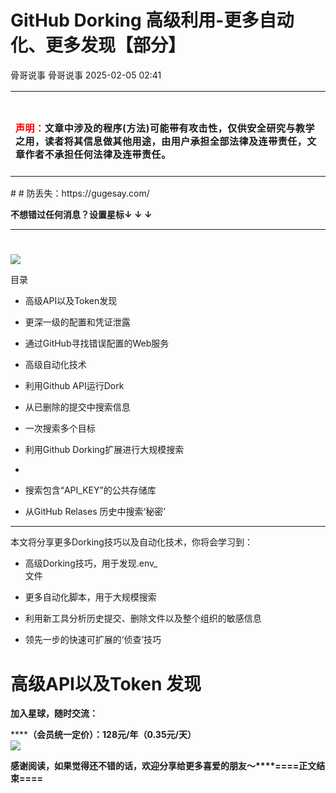 #  GitHub Dorking 高级利用-更多自动化、更多发现【部分】   
骨哥说事  骨哥说事   2025-02-05 02:41  
  
<table><tbody><tr><td data-colwidth="557" width="557" valign="top" style="word-break: break-all;"><h1 data-selectable-paragraph="" style="white-space: normal;outline: 0px;max-width: 100%;font-family: -apple-system, system-ui, &#34;Helvetica Neue&#34;, &#34;PingFang SC&#34;, &#34;Hiragino Sans GB&#34;, &#34;Microsoft YaHei UI&#34;, &#34;Microsoft YaHei&#34;, Arial, sans-serif;letter-spacing: 0.544px;background-color: rgb(255, 255, 255);box-sizing: border-box !important;overflow-wrap: break-word !important;"><strong style="outline: 0px;max-width: 100%;box-sizing: border-box !important;overflow-wrap: break-word !important;"><span style="outline: 0px;max-width: 100%;font-size: 18px;box-sizing: border-box !important;overflow-wrap: break-word !important;"><span style="color: rgb(255, 0, 0);"><strong><span style="font-size: 15px;"><span leaf="">声明：</span></span></strong></span><span style="font-size: 15px;"></span></span></strong><span style="outline: 0px;max-width: 100%;font-size: 18px;box-sizing: border-box !important;overflow-wrap: break-word !important;"><span style="font-size: 15px;"><span leaf="">文章中涉及的程序(方法)可能带有攻击性，仅供安全研究与教学之用，读者将其信息做其他用途，由用户承担全部法律及连带责任，文章作者不承担任何法律及连带责任。</span></span></span></h1></td></tr></tbody></table>#   
# 防丢失：https://gugesay.com/  
  
******不想错过任何消息？设置星标****↓ ↓ ↓**  
****  
#   
  
  
![](https://mmbiz.qpic.cn/sz_mmbiz_png/hZj512NN8jlbXyV4tJfwXpicwdZ2gTB6XtwoqRvbaCy3UgU1Upgn094oibelRBGyMs5GgicFKNkW1f62QPCwGwKxA/640?wx_fmt=png&from=appmsg "")  
  
目录  
  
- 高级API以及Token发现  
  
- 更深一级的配置和凭证泄露  
  
- 通过GitHub寻找错误配置的Web服务  
  
- 高级自动化技术  
  
- 利用Github API运行Dork  
  
- 从已删除的提交中搜索信息  
  
- 一次搜索多个目标  
  
- 利用Github Dorking扩展进行大规模搜索  
  
-           
  
- 搜索包含“API_KEY”的公共存储库  
  
- 从GitHub Relases 历史中搜索‘秘密’  
  
****  
本文将分享更多Dorking技巧以及自动化技术，你将会学习到：  
- 高级Dorking技巧，用于发现.env_  
文件  
  
- 更多自动化脚本，用于大规模搜索  
  
- 利用新工具分析历史提交、删除文件以及整个组织的敏感信息  
  
- 领先一步的快速可扩展的‘侦查’技巧  
  
# 高级API以及Token 发现  
  
  
**加入星球，随时交流：**  
  
**********（会员统一定价）：128元/年（0.35元/天）******  
![](https://mmbiz.qpic.cn/sz_mmbiz_jpg/hZj512NN8jnMJtHJnShkTnh3vR3fmaqicPicANic6OEsobrpRjx5vG6mMTib1icuPmuG74h2bxC4eP6nMMzbs5QaSlw/640?wx_fmt=jpeg&from=appmsg "")  
  
**感谢阅读，如果觉得还不错的话，欢迎分享给更多喜爱的朋友～****====正文结束====**  
  
  
